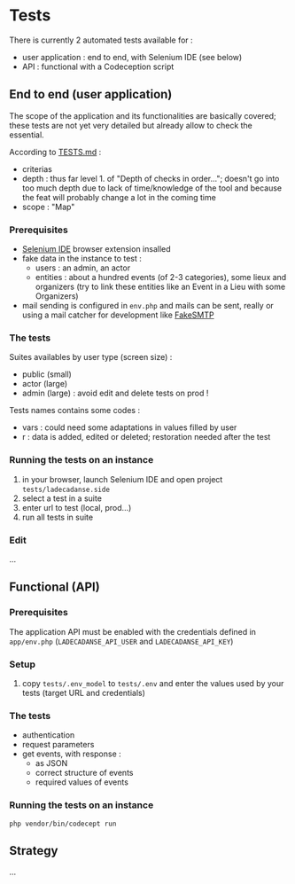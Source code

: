# Tests

There is currently 2 automated tests available for :
- user application : end to end, with Selenium IDE (see below)
- API : functional with a Codeception script

## End to end (user application)

The scope of the application and its functionalities are basically covered; these tests are not yet very detailed but already allow to check the essential.

According to [TESTS.md](tests/TESTS.md) :
- criterias
- depth : thus far level 1. of "Depth of checks in order..."; doesn't go into too much depth due to lack of time/knowledge of the tool and because the feat will probably change a lot in the coming time
- scope : "Map"

### Prerequisites

- [Selenium IDE](https://www.selenium.dev/selenium-ide/) browser extension insalled
- fake data in the instance to test :
    - users : an admin, an actor
    - entities : about a hundred events (of 2-3 categories), some lieux and organizers (try to link these entities like an Event in a Lieu with some Organizers)
- mail sending is configured in `env.php` and mails can be sent, really or using a mail catcher for development like [FakeSMTP](https://nilhcem.com/FakeSMTP/)

### The tests

Suites availables by user type (screen size) :
- public (small)
- actor (large)
- admin (large) : avoid edit and delete tests on prod !

Tests names contains some codes :
- vars : could need some adaptations in values filled by user
- r : data is added, edited or deleted; restoration needed after the test

### Running the tests on an instance

1. in your browser, launch Selenium IDE and open project `tests/ladecadanse.side`
1. select a test in a suite
1. enter url to test (local, prod...)
1. run all tests in suite

### Edit
...

## Functional (API)

### Prerequisites

The application API must be enabled with the credentials defined in `app/env.php` (`LADECADANSE_API_USER` and `LADECADANSE_API_KEY`)

### Setup

1. copy `tests/.env_model` to `tests/.env` and enter the values used by your tests (target URL and credentials)

### The tests

- authentication
- request parameters
- get events, with response :
    - as JSON
    - correct structure of events
    - required values of events

### Running the tests on an instance

`php vendor/bin/codecept run`

## Strategy
...
